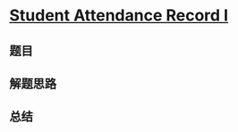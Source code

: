 # [Student Attendance Record I](https://leetcode.com/problems/student-attendance-record-i/)
## 题目


## 解题思路


## 总结



